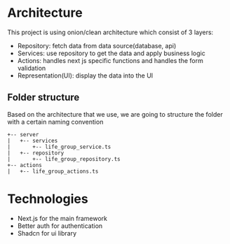 # Architecture
This project is using onion/clean architecture which consist of 3 layers: 
- Repository: fetch data from data source(database, api)
- Services: use repository to get the data and apply business logic
- Actions: handles next js specific functions and handles the form validation
- Representation(UI): display the data into the UI

## Folder structure
Based on the architecture that we use, we are going to structure the folder with a certain naming convention

```
+-- server
|   +-- services
|       +-- life_group_service.ts
|   +-- repository
|       +-- life_group_repository.ts
+-- actions
|   +-- life_group_actions.ts
```


# Technologies
- Next.js for the main framework
- Better auth for authentication
- Shadcn for ui library
